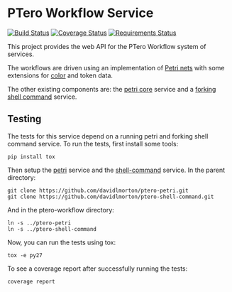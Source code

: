 # PTero Workflow Service
[![Build Status](https://travis-ci.org/davidlmorton/ptero-workflow.svg?branch=master)](https://travis-ci.org/davidlmorton/ptero-workflow)
[![Coverage Status](https://coveralls.io/repos/github/davidlmorton/ptero-workflow/badge.svg)](https://coveralls.io/github/davidlmorton/ptero-workflow)
[![Requirements Status](https://requires.io/github/davidlmorton/ptero-workflow/requirements.svg?branch=master)](https://requires.io/github/davidlmorton/ptero-workflow/requirements/?branch=master)


This project provides the web API for the PTero Workflow system of services.

The workflows are driven using an implementation of [Petri
nets](https://en.wikipedia.org/wiki/Petri_net) with some extensions for
[color](https://en.wikipedia.org/wiki/Coloured_Petri_net) and token data.

The other existing components are: the [petri
core](https://github.com/davidlmorton/ptero-petri) service and a [forking shell
command](https://github.com/davidlmorton/ptero-shell-command) service.


## Testing

The tests for this service depend on a running petri and forking shell command
service.  To run the tests, first install some tools:

    pip install tox

Then setup the [petri](https://github.com/davidlmorton/ptero-petri) service and the
[shell-command](https://github.com/davidlmorton/ptero-shell-command) service. In the
parent directory:

    git clone https://github.com/davidlmorton/ptero-petri.git
    git clone https://github.com/davidlmorton/ptero-shell-command.git

And in the ptero-workflow directory:

    ln -s ../ptero-petri
    ln -s ../ptero-shell-command

Now, you can run the tests using tox:

    tox -e py27

To see a coverage report after successfully running the tests:

    coverage report
